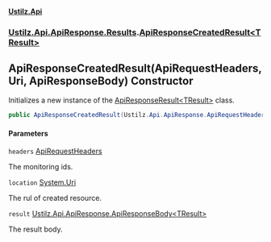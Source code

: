 #### [Ustilz.Api](index.md 'index')
### [Ustilz.Api.ApiResponse.Results](Ustilz.Api.ApiResponse.Results.md 'Ustilz.Api.ApiResponse.Results').[ApiResponseCreatedResult&lt;TResult&gt;](Ustilz.Api.ApiResponse.Results.ApiResponseCreatedResult_TResult_.md 'Ustilz.Api.ApiResponse.Results.ApiResponseCreatedResult<TResult>')

## ApiResponseCreatedResult(ApiRequestHeaders, Uri, ApiResponseBody<TResult>) Constructor

Initializes a new instance of the [ApiResponseResult&lt;TResult&gt;](Ustilz.Api.ApiResponse.Results.ApiResponseResult_TResult_.md 'Ustilz.Api.ApiResponse.Results.ApiResponseResult<TResult>') class.

```csharp
public ApiResponseCreatedResult(Ustilz.Api.ApiResponse.ApiRequestHeaders headers, System.Uri location, Ustilz.Api.ApiResponse.ApiResponseBody<TResult>? result=null);
```
#### Parameters

<a name='Ustilz.Api.ApiResponse.Results.ApiResponseCreatedResult_TResult_.ApiResponseCreatedResult(Ustilz.Api.ApiResponse.ApiRequestHeaders,System.Uri,Ustilz.Api.ApiResponse.ApiResponseBody_TResult_).headers'></a>

`headers` [ApiRequestHeaders](Ustilz.Api.ApiResponse.ApiRequestHeaders.md 'Ustilz.Api.ApiResponse.ApiRequestHeaders')

The monitoring ids.

<a name='Ustilz.Api.ApiResponse.Results.ApiResponseCreatedResult_TResult_.ApiResponseCreatedResult(Ustilz.Api.ApiResponse.ApiRequestHeaders,System.Uri,Ustilz.Api.ApiResponse.ApiResponseBody_TResult_).location'></a>

`location` [System.Uri](https://docs.microsoft.com/en-us/dotnet/api/System.Uri 'System.Uri')

The rul of created resource.

<a name='Ustilz.Api.ApiResponse.Results.ApiResponseCreatedResult_TResult_.ApiResponseCreatedResult(Ustilz.Api.ApiResponse.ApiRequestHeaders,System.Uri,Ustilz.Api.ApiResponse.ApiResponseBody_TResult_).result'></a>

`result` [Ustilz.Api.ApiResponse.ApiResponseBody&lt;](Ustilz.Api.ApiResponse.ApiResponseBody_TResponse_.md 'Ustilz.Api.ApiResponse.ApiResponseBody<TResponse>')[TResult](Ustilz.Api.ApiResponse.Results.ApiResponseCreatedResult_TResult_.md#Ustilz.Api.ApiResponse.Results.ApiResponseCreatedResult_TResult_.TResult 'Ustilz.Api.ApiResponse.Results.ApiResponseCreatedResult<TResult>.TResult')[&gt;](Ustilz.Api.ApiResponse.ApiResponseBody_TResponse_.md 'Ustilz.Api.ApiResponse.ApiResponseBody<TResponse>')

The result body.